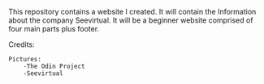 This repository contains a website I created. It will contain the Information about the company Seevirtual. It will be a beginner website comprised of four main parts plus footer.

Credits:

    Pictures:
        -The Odin Project
        -Seevirtual